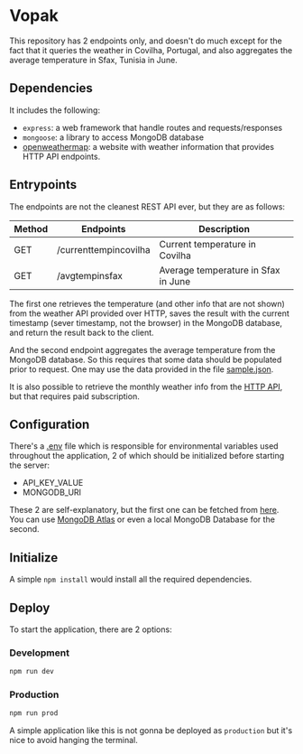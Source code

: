 # Vopak
This repository has 2 endpoints only, and doesn't do much except for the fact
that it queries the weather in Covilha, Portugal, and also aggregates the
average temperature in Sfax, Tunisia in June.

## Dependencies
It includes the following:
* `express`: a web framework that handle routes and requests/responses
* `mongoose`: a library to access MongoDB database
* [openweathermap](https://openweathermap/org): a website with weather
information that provides HTTP API endpoints.

## Entrypoints
The endpoints are not the cleanest REST API ever, but they are as follows:

| Method | Endpoints             | Description                         |
|--------|-----------------------|-------------------------------------|
| GET    | /currenttempincovilha | Current temperature in Covilha      |
| GET    | /avgtempinsfax        | Average temperature in Sfax in June |

The first one retrieves the temperature (and other info that are not shown)
from the weather API provided over HTTP, saves the result with the current
timestamp (sever timestamp, not the browser) in the MongoDB database, and
return the result back to the client.

And the second endpoint aggregates the average temperature from the MongoDB
database. So this requires that some data should be populated prior to request.
One may use the data provided in the file [sample.json](./sample.json).

It is also possible to retrieve the monthly weather info from the
[HTTP API](CHANGE-ME), but that requires paid subscription.


## Configuration
There's a [.env](./.env) file which is responsible for environmental variables
used throughout the application, 2 of which should be initialized before
starting the server:
* API_KEY_VALUE
* MONGODB_URI

These 2 are self-explanatory, but the first one can be fetched from
[here](https://openweathermap.org/appid). You can use
[MongoDB Atlas](https://cloud.mongodb.com/) or even a local MongoDB Database
for the second.

## Initialize
A simple `npm install` would install all the required dependencies.

## Deploy
To start the application, there are 2 options:

### Development
```bash
npm run dev
```

### Production
```bash
npm run prod
```

A simple application like this is not gonna be deployed as `production` but
it's nice to avoid hanging the terminal.
